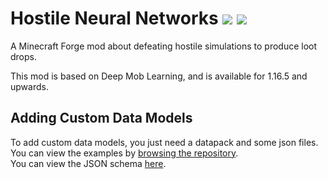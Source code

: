 # Hostile Neural Networks [![](http://cf.way2muchnoise.eu/hostile-neural-networks.svg)](https://www.curseforge.com/minecraft/mc-mods/hostile-neural-networks) [![](http://cf.way2muchnoise.eu/versions/hostile-neural-networks.svg)](https://www.curseforge.com/minecraft/mc-mods/hostile-neural-networks)
A Minecraft Forge mod about defeating hostile simulations to produce loot drops.

This mod is based on Deep Mob Learning, and is available for 1.16.5 and upwards.

## Adding Custom Data Models

To add custom data models, you just need a datapack and some json files.  
You can view the examples by [browsing the repository](https://github.com/Shadows-of-Fire/Hostile-Neural-Networks/tree/master/src/main/resources/data/hostilenetworks/data_models).  
You can view the JSON schema [here](https://gist.github.com/Shadows-of-Fire/2e83a68a6822f9cf9f64b1fb30210b71).